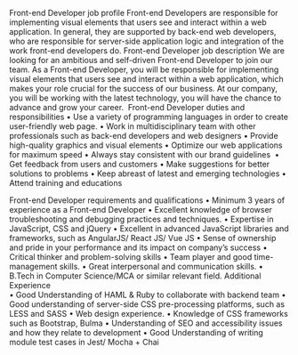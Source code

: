 Front-end Developer job profile
Front-end Developers are responsible for implementing visual elements that users see and interact within a web application. In general, they are supported by back-end web developers, who are responsible for server-side application logic and integration of the work front-end developers do.
Front-end Developer job description
We are looking for an ambitious and self-driven Front-end Developer to join our team. As a Front-end Developer, you will be responsible for implementing visual elements that users see and interact within a web application, which makes your role crucial for the success of our business.
At our company, you will be working with the latest technology, you will have the chance to advance and grow your career. 
Front-end Developer duties and responsibilities
•	Use a variety of programming languages in order to create user-friendly web page.
•	Work in multidisciplinary team with other professionals such as back-end developers and web designers
•	Provide high-quality graphics and visual elements
•	Optimize our web applications for maximum speed
•	Always stay consistent with our brand guidelines 
•	Get feedback from users and customers
•	Make suggestions for better solutions to problems
•	Keep abreast of latest and emerging technologies
•	Attend training and educations 


Front-end Developer requirements and qualifications
•	Minimum 3 years of experience as a Front-end Developer
•	Excellent knowledge of browser troubleshooting and debugging practices and techniques.
•	Expertise in JavaScript, CSS and jQuery
•	Excellent in advanced JavaScript libraries and frameworks, such as AngularJS/ React JS/ Vue JS
•	Sense of ownership and pride in your performance and its impact on company’s success
•	Critical thinker and problem-solving skills
•	Team player and good time-management skills.
•	Great interpersonal and communication skills.
•	B.Tech in Computer Science/MCA or similar relevant field.
Additional Experience 	
•	Good Understanding of HAML & Ruby to collaborate with backend team 
•	Good understanding of server-side CSS pre-processing platforms, such as LESS and SASS
•	Web design experience.
•	Knowledge of CSS frameworks such as Bootstrap, Bulma
•	Understanding of SEO and accessibility issues and how they relate to development 
•	Good Understanding of writing module test cases in Jest/ Mocha + Chai
 



